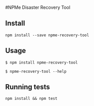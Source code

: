 #NPMe Disaster Recovery Tool


## Install 

`npm install --save npme-recovery-tool`

## Usage
```
$ npm install npme-recovery-tool

$ npme-recovery-tool --help

```


## Running tests

`npm install && npm test`


